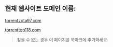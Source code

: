 ## 현재 웹사이트 도메인 이름:

[torrentzota97.com](https://torrentzota97.com)

[torrenttop118.com](https://torrenttop118.com)


> 찾을 수 없는 경우 이 페이지를 북마크에 추가하세요.
